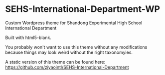# SEHS-International-Department-WP
Custom Wordpress theme for Shandong Experimental High School International Department

Built with html5-blank.

You probably won't want to use this theme without any modifications because things may look weird without the right taxonomyies.

A static version of this theme can be found here: https://github.com/ziyaointl/SEHS-International-Department
